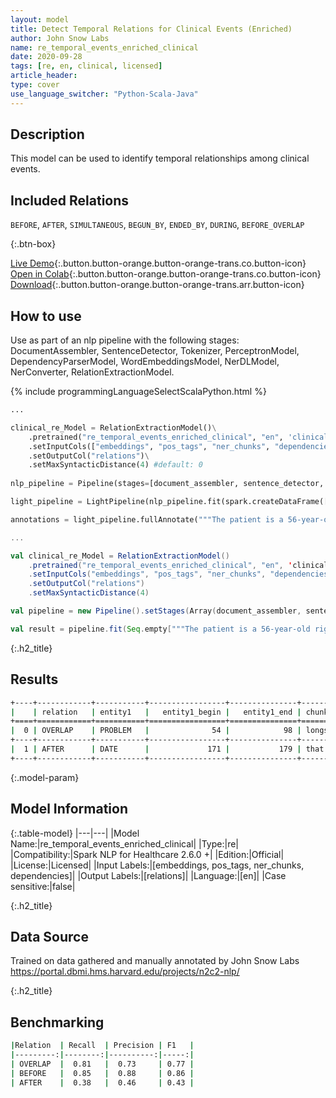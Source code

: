```yaml
---
layout: model
title: Detect Temporal Relations for Clinical Events (Enriched)
author: John Snow Labs
name: re_temporal_events_enriched_clinical
date: 2020-09-28
tags: [re, en, clinical, licensed]
article_header:
type: cover
use_language_switcher: "Python-Scala-Java"
---
```


## Description
This model can be used to identify temporal relationships among clinical events.
## Included Relations
`BEFORE`, `AFTER`, `SIMULTANEOUS`, `BEGUN_BY`, `ENDED_BY`, `DURING`, `BEFORE_OVERLAP`

{:.btn-box}

[Live Demo](https://demo.johnsnowlabs.com/healthcare/RE_CLINICAL_EVENTS/){:.button.button-orange.button-orange-trans.co.button-icon}
[Open in Colab](https://colab.research.google.com/github/JohnSnowLabs/spark-nlp-workshop/blob/master/tutorials/Certification_Trainings/Healthcare/10.Clinical_Relation_Extraction.ipynb){:.button.button-orange.button-orange-trans.co.button-icon}
[Download](https://s3.amazonaws.com/auxdata.johnsnowlabs.com/clinical/models/re_temporal_events_enriched_clinical_en_2.5.5_2.4_1597775105767.zip){:.button.button-orange.button-orange-trans.arr.button-icon}
## How to use

Use as part of an nlp pipeline with the following stages: DocumentAssembler, SentenceDetector, Tokenizer, PerceptronModel, DependencyParserModel, WordEmbeddingsModel, NerDLModel, NerConverter, RelationExtractionModel.

<div class="tabs-box" markdown="1">

{% include programmingLanguageSelectScalaPython.html %}

```python
...

clinical_re_Model = RelationExtractionModel()\
    .pretrained("re_temporal_events_enriched_clinical", "en", 'clinical/models')\
    .setInputCols(["embeddings", "pos_tags", "ner_chunks", "dependencies"])\
    .setOutputCol("relations")\
    .setMaxSyntacticDistance(4) #default: 0
    
nlp_pipeline = Pipeline(stages=[document_assembler, sentence_detector, tokenizer, pos_tagger, dependecy_parser, word_embeddings, clinical_ner, ner_converter, clinical_re_Model])

light_pipeline = LightPipeline(nlp_pipeline.fit(spark.createDataFrame([['']]).toDF("text")))

annotations = light_pipeline.fullAnnotate("""The patient is a 56-year-old right-handed female with longstanding intermittent right low back pain, who was involved in a motor vehicle accident in September of 2005. At that time, she did not notice any specific injury, but five days later, she started getting abnormal right low back pain.""")

```

```scala
...

val clinical_re_Model = RelationExtractionModel()
    .pretrained("re_temporal_events_enriched_clinical", "en", 'clinical/models')
    .setInputCols("embeddings", "pos_tags", "ner_chunks", "dependencies")
    .setOutputCol("relations")
    .setMaxSyntacticDistance(4)

val pipeline = new Pipeline().setStages(Array(document_assembler, sentence_detector, tokenizer, pos_tagger, dependecy_parser, word_embeddings, clinical_ner, ner_converter, clinical_re_Model))

val result = pipeline.fit(Seq.empty["""The patient is a 56-year-old right-handed female with longstanding intermittent right low back pain, who was involved in a motor vehicle accident in September of 2005. At that time, she did not notice any specific injury, but five days later, she started getting abnormal right low back pain."""].toDS.toDF("text")).transform(data)


```
</div>

{:.h2_title}
## Results

```bash
+----+------------+-----------+-----------------+---------------+-----------------------------------------------+------------+-----------------+---------------+--------------------------+--------------+
|    | relation   | entity1   |   entity1_begin |   entity1_end | chunk1                                        | entity2    |   entity2_begin |   entity2_end | chunk2                   |   confidence |
+====+============+===========+=================+===============+===============================================+============+=================+===============+==========================+==============+
|  0 | OVERLAP    | PROBLEM   |              54 |            98 | longstanding intermittent right low back pain | OCCURRENCE |             121 |           144 | a motor vehicle accident |     0.532308 |
+----+------------+-----------+-----------------+---------------+-----------------------------------------------+------------+-----------------+---------------+--------------------------+--------------+
|  1 | AFTER      | DATE      |             171 |           179 | that time                                     | PROBLEM    |             201 |           219 | any specific injury      |     0.577288 |
+----+------------+-----------+-----------------+---------------+-----------------------------------------------+------------+-----------------+---------------+--------------------------+--------------+
```
{:.model-param}
## Model Information

{:.table-model}
|---|---|
|Model Name:|re_temporal_events_enriched_clinical|
|Type:|re|
|Compatibility:|Spark NLP for Healthcare 2.6.0 +|
|Edition:|Official|
|License:|Licensed|
|Input Labels:|[embeddings, pos_tags, ner_chunks, dependencies]|
|Output Labels:|[relations]|
|Language:|[en]|
|Case sensitive:|false|

{:.h2_title}
## Data Source
Trained on data gathered and manually annotated by John Snow Labs
https://portal.dbmi.hms.harvard.edu/projects/n2c2-nlp/

{:.h2_title}
## Benchmarking
```bash
|Relation  | Recall  | Precision | F1   |
|---------:|--------:|----------:|-----:|
| OVERLAP  |  0.81   |  0.73     | 0.77 |
| BEFORE   |  0.85   |  0.88     | 0.86 |
| AFTER    |  0.38   |  0.46     | 0.43 |